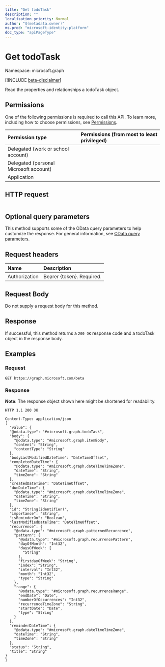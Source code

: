 ```yaml
---
title: "Get todoTask"
description: ""
localization_priority: Normal
author: "$(metadata.owner)"
ms.prod: "microsoft-identity-platform"
doc_type: "apiPageType"
---
```


# Get todoTask

Namespace: microsoft.graph

[!INCLUDE [beta-disclaimer](../../includes/beta-disclaimer.md)]

Read the properties and relationships a todoTask object.

## Permissions

One of the following permissions is required to call this API. To learn more, including how to choose permissions, see [Permissions](/graph/permissions-reference).

| Permission type                        | Permissions (from most to least privileged) |
| :------------------------------------- | :------------------------------------------ |
| Delegated (work or school account)     |                                             |
| Delegated (personal Microsoft account) |                                             |
| Application                            |                                             |

## HTTP request

<!-- {
  "blockType": "ignored"
}
-->

```http

```

## Optional query parameters

This method supports some of the OData query parameters to help customize the response. For general information, see [OData query parameters](/graph/query-parameters).

## Request headers

| Name          | Description               |
| :------------ | :------------------------ |
| Authorization | Bearer {token}. Required. |

## Request Body

<!-- Actions and Functions -->

<!-- CRUD Methods -->

Do not supply a request body for this method.

## Response

If successful, this method returns a `200 OK` response code and a todoTask object in the response body.

## Examples

### Request

<!-- {
  "blockType": "request",
  "name": "get_todotask"
}
-->

```http
GET https://graph.microsoft.com/beta

```

### Response

**Note:** The response object shown here might be shortened for readability.

<!-- {
  "blockType": "response",
  "truncated": true,
  "@odata.type": "microsoft.toDo.todoTask"
}
-->

```http
HTTP 1.1 200 OK

Content-Type: application/json
{
  "value": {
  "@odata.type": "#microsoft.graph.todoTask",
  "body": {
    "@odata.type": "#microsoft.graph.itemBody",
    "content": "String",
    "contentType": "String"
  },
  "bodyLastModifiedDateTime": "DateTimeOffset",
  "completedDateTime": {
    "@odata.type": "#microsoft.graph.dateTimeTimeZone",
    "dateTime": "String",
    "timeZone": "String"
  },
  "createdDateTime": "DateTimeOffset",
  "dueDateTime": {
    "@odata.type": "#microsoft.graph.dateTimeTimeZone",
    "dateTime": "String",
    "timeZone": "String"
  },
  "id": "String(identifier)",
  "importance": "String",
  "isReminderOn": "Boolean",
  "lastModifiedDateTime": "DateTimeOffset",
  "recurrence": {
    "@odata.type": "#microsoft.graph.patternedRecurrence",
    "pattern": {
      "@odata.type": "#microsoft.graph.recurrencePattern",
      "dayOfMonth": "Int32",
      "daysOfWeek": [
        "String"
      ],
      "firstdayOfWeek": "String",
      "index": "String",
      "interval": "Int32",
      "month": "Int32",
      "type": "String"
    },
    "range": {
      "@odata.type": "#microsoft.graph.recurrenceRange",
      "endDate": "Date",
      "numberOfOccurrences": "Int32",
      "recurrenceTimeZone": "String",
      "startDate": "Date",
      "type": "String"
    }
  },
  "reminderDateTime": {
    "@odata.type": "#microsoft.graph.dateTimeTimeZone",
    "dateTime": "String",
    "timeZone": "String"
  },
  "status": "String",
  "title": "String"
}
}

```
